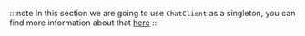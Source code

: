 :::note
In this section we are going to use `ChatClient` as a singleton, you can find more information about that [here](../uikit/getting-started.md#chat-setup-and-users)
:::
